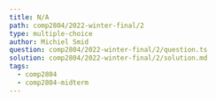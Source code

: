 ```yaml
---
title: N/A
path: comp2804/2022-winter-final/2
type: multiple-choice
author: Michiel Smid
question: comp2804/2022-winter-final/2/question.ts
solution: comp2804/2022-winter-final/2/solution.md
tags:
  - comp2804
  - comp2804-midterm
---
```


